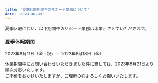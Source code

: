 ```yaml
---
title: '夏季休暇期間中のサポート業務について'
date: '2023.08.09'
---
```


夏季休暇に伴い、以下期間中のサポート業務は休業とさせていただきます。<br>

### 夏季休暇期間
2023年8月11日（金・祝）－ 2023年8月18日（金）

休業期間中にお問い合わせいただきました件に関しては、2023年8月21日より順次対応いたします。<br>
ご不便をおかけいたしますが、ご理解の程よろしくお願いいたします。

